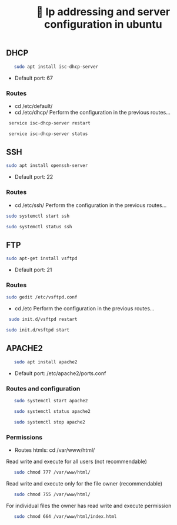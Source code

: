 <div id="user-content-toc">
  <ul align="center">
    <summary><h1 style="display: inline-block">👋 Ip addressing and server configuration in ubuntu</h1></summary>
  </ul>
</div>

## DHCP
```bash
   sudo apt install isc-dhcp-server
```
* Default port: 67
### Routes
   - cd /etc/default/
   - cd /etc/dhcp/
   Perform the configuration in the previous routes...
   ```bash
    service isc-dhcp-server restart
   ```
   ```bash
    service isc-dhcp-server status
   ```

## SSH
```bash
sudo apt install openssh-server
```
* Default port: 22
### Routes
   - cd /etc/ssh/
   Perform the configuration in the previous routes...
   ```bash
  sudo systemctl start ssh
   ```
   ```bash
  sudo systemctl status ssh
   ```

## FTP
```bash
sudo apt-get install vsftpd
```
* Default port: 21
### Routes
   ```bash
  sudo gedit /etc/vsftpd.conf
   ```
   - cd /etc
   Perform the configuration in the previous routes...
   ```bash
	sudo init.d/vsftpd restart
   ```
   ```bash
  sudo init.d/vsftpd start
   ```


## APACHE2
```bash
   sudo apt install apache2
```
* Default port:  /etc/apache2/ports.conf
### Routes and configuration
   ```bash
	  sudo systemctl start apache2
   ```
   ```bash
	  sudo systemctl status apache2
   ```
   ```bash
	  sudo systemctl stop apache2
   ```
### Permissions
   * Routes htmls: cd /var/www/html/

   Read write and execute for all users (not recommendable)
   ```bash
	  sudo chmod 777 /var/www/html/
   ```
   Read write and execute only for the file owner (recommendable)
   ```bash
	  sudo chmod 755 /var/www/html/
   ```
   For individual files the owner has read write and execute permission
   ```bash
	  sudo chmod 664 /var/www/html/index.html
   ```
